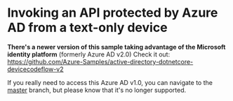 # Invoking an API protected by Azure AD from a text-only device

**There's a newer version of this sample taking advantage of the Microsoft identity platform** (formerly Azure AD v2.0) Check it out: https://github.com/Azure-Samples/active-directory-dotnetcore-devicecodeflow-v2

If you really need to access this Azure AD v1.0, you can navigate to the [master](https://github.com/Azure-Samples/active-directory-dotnet-deviceprofile/tree/master) branch, but please know that it's no longer supported.